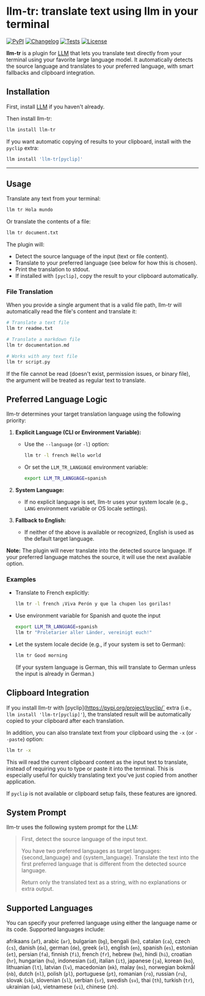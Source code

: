 # llm-tr: translate text using llm in your terminal

[![PyPI](https://img.shields.io/pypi/v/llm-tr.svg)](https://pypi.org/project/llm-tr/)
[![Changelog](https://img.shields.io/github/v/release/mgaitan/llm-tr?include_prereleases&label=changelog)](https://github.com/mgaitan/llm-tr/releases)
[![Tests](https://github.com/mgaitan/llm-tr/actions/workflows/ci.yml/badge.svg)](https://github.com/mgaitan/llm-tr/actions/workflows/ci.yml)
[![License](https://img.shields.io/badge/license-Apache%202.0-blue.svg)](https://github.com/mgaitan/llm-tr/blob/main/LICENSE)

**llm-tr** is a plugin for [LLM](https://llm.datasette.io/) that lets you translate text directly from your terminal using your favorite large language model. It automatically detects the source language and translates to your preferred language, with smart fallbacks and clipboard integration.

## Installation

First, install [LLM](https://llm.datasette.io/) if you haven't already.

Then install llm-tr:

```bash
llm install llm-tr
```

If you want automatic copying of results to your clipboard, install with the `pyclip` extra:

```bash
llm install 'llm-tr[pyclip]'
```

---

## Usage

Translate any text from your terminal:

```bash
llm tr Hola mundo
```

Or translate the contents of a file:

```bash
llm tr document.txt
```

The plugin will:
- Detect the source language of the input (text or file content).
- Translate to your preferred language (see below for how this is chosen).
- Print the translation to stdout.
- If installed with `[pyclip]`, copy the result to your clipboard automatically.

### File Translation

When you provide a single argument that is a valid file path, llm-tr will automatically read the file's content and translate it:

```bash
# Translate a text file
llm tr readme.txt

# Translate a markdown file
llm tr documentation.md

# Works with any text file
llm tr script.py
```

If the file cannot be read (doesn't exist, permission issues, or binary file), the argument will be treated as regular text to translate.

## Preferred Language Logic

llm-tr determines your target translation language using the following priority:

1. **Explicit Language (CLI or Environment Variable):**
   - Use the `--language` (or `-l`) option:
     ```bash
     llm tr -l french Hello world
     ```
   - Or set the `LLM_TR_LANGUAGE` environment variable:
     ```bash
     export LLM_TR_LANGUAGE=spanish

     ```

2. **System Language:**
   - If no explicit language is set, llm-tr uses your system locale (e.g., `LANG` environment variable or OS locale settings).

3. **Fallback to English:**
   - If neither of the above is available or recognized, English is used as the default target language.

**Note:** The plugin will never translate into the detected source language. If your preferred language matches the source, it will use the next available option.

### Examples

- Translate to French explicitly:
  ```bash
  llm tr -l french ¡Viva Perón y que la chupen los gorilas!
  ```
- Use environment variable for Spanish and quote the input
  ```bash
  export LLM_TR_LANGUAGE=spanish
  llm tr "Proletarier aller Länder, vereinigt euch!"
  ```
- Let the system locale decide (e.g., if your system is set to German):
  ```bash
  llm tr Good morning
  ```
  (If your system language is German, this will translate to German unless the input is already in German.)


## Clipboard Integration

If you install llm-tr with [pyclip](https://pypi.org/project/pyclip/` extra (i.e., `llm install 'llm-tr[pyclip]'`), the translated result will be automatically copied to your clipboard after each translation.

In addition, you can also translate text from your clipboard using the `-x` (or `--paste`) option:

```bash
llm tr -x
```

This will read the current clipboard content as the input text to translate, instead of requiring you to type or paste it into the terminal. This is especially useful for quickly translating text you've just copied from another application.

If `pyclip` is not available or clipboard setup fails, these features are ignored.

## System Prompt

llm-tr uses the following system prompt for the LLM:

> First, detect the source language of the input text.
>
> You have two preferred languages as target languages: {second_language} and {system_language}.
> Translate the text into the first preferred language that is different from the detected source language.
>
> Return only the translated text as a string, with no explanations or extra output.

## Supported Languages

You can specify your preferred language using either the language name or its code. Supported languages include:

afrikaans (`af`), arabic (`ar`), bulgarian (`bg`), bengali (`bn`), catalan (`ca`), czech (`cs`), danish (`da`), german (`de`), greek (`el`), english (`en`), spanish (`es`), estonian (`et`), persian (`fa`), finnish (`fi`), french (`fr`), hebrew (`he`), hindi (`hi`), croatian (`hr`), hungarian (`hu`), indonesian (`id`), italian (`it`), japanese (`ja`), korean (`ko`), lithuanian (`lt`), latvian (`lv`), macedonian (`mk`), malay (`ms`), norwegian bokmål (`nb`), dutch (`nl`), polish (`pl`), portuguese (`pt`), romanian (`ro`), russian (`ru`), slovak (`sk`), slovenian (`sl`), serbian (`sr`), swedish (`sv`), thai (`th`), turkish (`tr`), ukrainian (`uk`), vietnamese (`vi`), chinese (`zh`).
